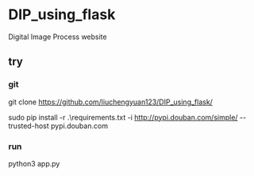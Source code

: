 # DIP_using_flask
Digital Image Process website

## try

### git
git clone https://github.com/liuchengyuan123/DIP_using_flask/

sudo pip install -r .\requirements.txt -i http://pypi.douban.com/simple/ --trusted-host pypi.douban.com

### run
python3 app.py
